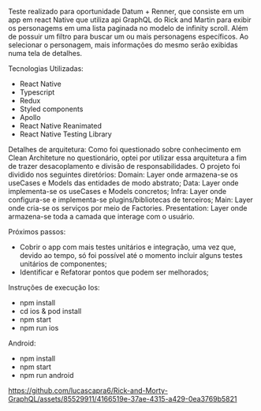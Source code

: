 Teste realizado para oportunidade Datum + Renner, que consiste em um app em react Native que utiliza api GraphQL do Rick and Martin para exibir os personagems em uma lista paginada no modelo de infinity scroll. Além de possuir um filtro para buscar um ou mais personagens específicos. Ao selecionar o personagem, mais informações do mesmo serão exibidas numa tela de detalhes.

Tecnologias Utilizadas:
- React Native
- Typescript
- Redux
- Styled components
- Apollo
- React Native Reanimated
- React Native Testing Library

Detalhes de arquitetura:
Como foi questionado sobre conhecimento em Clean Architeture no questionário, optei por utilizar essa arquitetura a fim de trazer desacoplamento e divisão de responsabilidades.
O projeto foi dividido nos seguintes diretórios:
Domain: Layer onde armazena-se os useCases e Models das entidades de modo abstrato;
Data: Layer onde implementa-se os useCases e Models concretos;
Infra: Layer onde configura-se e implementa-se plugins/bibliotecas de terceiros;
Main: Layer onde cria-se os serviços por meio de Factories.
Presentation: Layer onde armazena-se toda a camada que interage com o usuário.

Próximos passos:
- Cobrir o app com mais testes unitários e integração, uma vez que, devido ao tempo, só foi possível até o momento incluir alguns testes unitários de componentes;
- Identificar e Refatorar pontos que podem ser melhorados;

Instruções de execução
Ios:
- npm install
- cd ios & pod install
- npm start
- npm run ios

Android:
- npm install
- npm start
- npm run android

https://github.com/lucascapra6/Rick-and-Morty-GraphQL/assets/85529911/4166519e-37ae-4315-a429-0ea3769b5821

